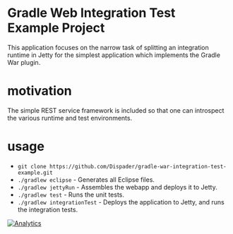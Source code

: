 # Gradle Web Integration Test Example Project

This application focuses on the narrow task of splitting an integration runtime in Jetty for the simplest application which implements the Gradle War plugin.

# motivation

The simple REST service framework is included so that one can introspect the various runtime and test environments.

# usage

* `git clone https://github.com/Dispader/gradle-war-integration-test-example.git`
* `./gradlew eclipse` - Generates all Eclipse files.
* `./gradlew jettyRun` - Assembles the webapp and deploys it to Jetty.
* `./gradlew test` - Runs the unit tests.
* `./gradlew integrationTest` - Deploys the application to Jetty, and runs the integration tests.

[![Analytics](https://ga-beacon.appspot.com/UA-61184208-1/chromeskel_a/readme)](https://github.com/igrigorik/ga-beacon)

